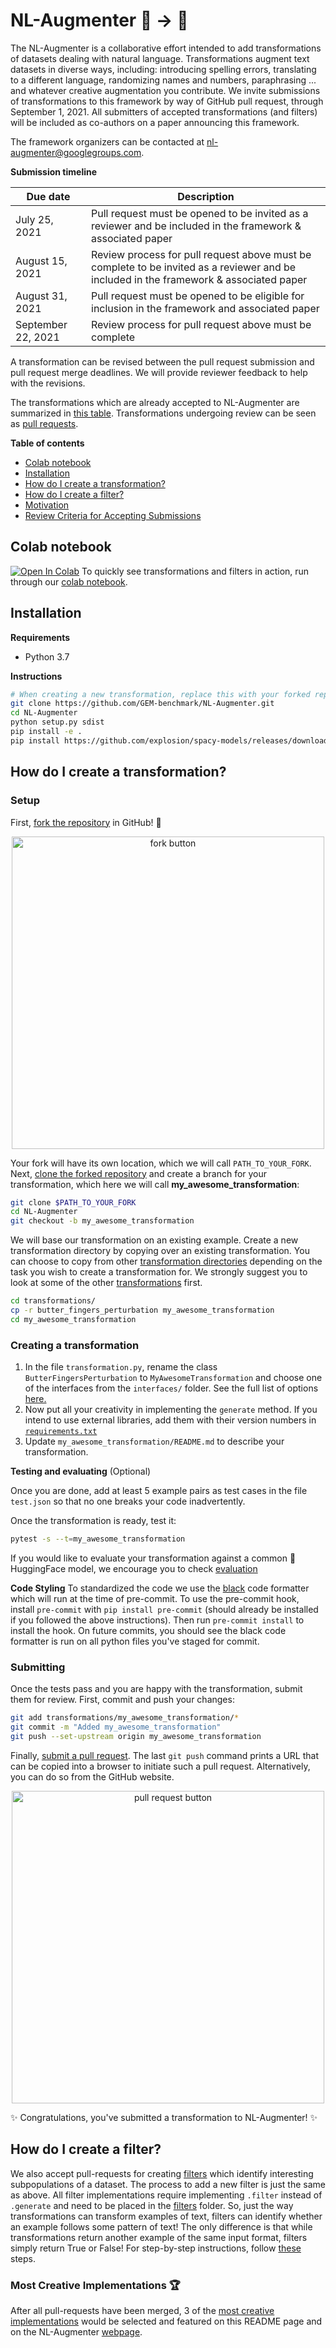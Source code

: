 # NL-Augmenter 🦎 → 🐍

The NL-Augmenter is a collaborative effort intended to add transformations of datasets dealing with natural language. Transformations augment text datasets in diverse ways, including: introducing spelling errors, translating to a different language, randomizing names and numbers, paraphrasing ... and whatever creative augmentation you contribute. We invite submissions of transformations to this framework by way of GitHub pull request, through September 1, 2021. All submitters of accepted transformations (and filters) will be included as co-authors on a paper announcing this framework. 

The framework organizers can be contacted at nl-augmenter@googlegroups.com.

**Submission timeline**

| Due date          | Description                                                                 |
| ------------------ | -----------                                                                 |
|  July 25, 2021   | Pull request must be opened to be invited as a reviewer and be included in the framework & associated paper |
|  August 15, 2021   | Review process for pull request above must be complete to be invited as a reviewer and be included in the framework & associated paper |
| August 31, 2021 | Pull request must be opened to be eligible for inclusion in the framework and associated paper  |
| September 22, 2021 | Review process for pull request above must be complete           |

A transformation can be revised between the pull request submission and pull request merge deadlines. We will provide reviewer feedback to help with the revisions.

The transformations which are already accepted to NL-Augmenter are summarized in [this table](transformations/README.md). Transformations undergoing review can be seen as [pull requests](https://github.com/GEM-benchmark/NL-Augmenter/pulls).

**Table of contents**

* [Colab notebook](#colab-notebook)
* [Installation](#installation)
* [How do I create a transformation?](#how-do-i-create-a-transformation)
* [How do I create a filter?](#how-do-i-create-a-filter)
* [Motivation](docs/doc.md#motivation)
* [Review Criteria for Accepting Submissions](docs/doc.md#review-criteria-for-submissions)

## Colab notebook

<a href="https://colab.research.google.com/github/GEM-benchmark/NL-Augmenter/blob/main/notebooks/Write_a_sample_transformation.ipynb" target="_parent"><img src="https://colab.research.google.com/assets/colab-badge.svg" alt="Open In Colab"/></a> To quickly see transformations and filters in action, run through our [colab notebook](https://colab.research.google.com/github/GEM-benchmark/NL-Augmenter/blob/main/notebooks/Write_a_sample_transformation.ipynb).

## Installation

**Requirements**

* Python 3.7

**Instructions**

```bash
# When creating a new transformation, replace this with your forked repository (see below)
git clone https://github.com/GEM-benchmark/NL-Augmenter.git
cd NL-Augmenter
python setup.py sdist
pip install -e .
pip install https://github.com/explosion/spacy-models/releases/download/en_core_web_sm-2.2.0/en_core_web_sm-2.2.0.tar.gz
```

## How do I create a transformation?
### Setup

First, [fork the repository](https://docs.github.com/en/github/getting-started-with-github/fork-a-repo) in GitHub! :fork_and_knife:
<a href="https://docs.github.com/en/github/getting-started-with-github/fork-a-repo">
<div style="text-align:center"><img src="https://docs.github.com/assets/images/help/repository/fork_button.jpg" alt="fork button" width="500"/></div>
</a>

Your fork will have its own location, which we will call `PATH_TO_YOUR_FORK`.
Next, [clone the forked repository](https://docs.github.com/en/github/creating-cloning-and-archiving-repositories/cloning-a-repository) and create a branch for your transformation, which here we will call **my_awesome_transformation**:
```bash
git clone $PATH_TO_YOUR_FORK
cd NL-Augmenter
git checkout -b my_awesome_transformation
```
We will base our transformation on an existing example.
Create a new transformation directory by copying over an existing transformation. You can choose to copy from other [transformation directories](interfaces) depending on the task you wish to create a transformation for. We strongly suggest you to look at some of the other [transformations](transformations) first.
```bash
cd transformations/
cp -r butter_fingers_perturbation my_awesome_transformation
cd my_awesome_transformation
```

### Creating a transformation
1. In the file `transformation.py`, rename the class `ButterFingersPerturbation` to `MyAwesomeTransformation` and choose one of the interfaces from the `interfaces/` folder. See the full list of options [here.](interfaces)
2. Now put all your creativity in implementing the `generate` method. If you intend to use external libraries, add them with their version numbers in [`requirements.txt`](requirements.txt)
3. Update `my_awesome_transformation/README.md` to describe your transformation.

**Testing and evaluating** (Optional)

Once you are done, add at least 5 example pairs as test cases in the file `test.json` so that no one breaks your code inadvertently. 

Once the transformation is ready, test it:
```bash
pytest -s --t=my_awesome_transformation
```
If you would like to evaluate your transformation against a common 🤗HuggingFace model, we encourage you to check [evaluation](evaluation)

**Code Styling** To standardized the code we use the [black](https://github.com/psf/black) code formatter which will run at the time of pre-commit.
To use the pre-commit hook, install `pre-commit` with `pip install pre-commit` (should already be installed if you followed the above instructions). 
Then run `pre-commit install` to install the hook. On future commits, you should see the black code formatter is run on all python files you've staged for commit.

### Submitting

Once the tests pass and you are happy with the transformation, submit them for review.
First, commit and push your changes:
```bash
git add transformations/my_awesome_transformation/*
git commit -m "Added my_awesome_transformation"
git push --set-upstream origin my_awesome_transformation
```
Finally, [submit a pull request](https://docs.github.com/en/github/collaborating-with-issues-and-pull-requests/creating-a-pull-request).
The last `git push` command prints a URL that can be copied into a browser to initiate such a pull request.
Alternatively, you can do so from the GitHub website.
<a href="https://docs.github.com/en/github/collaborating-with-issues-and-pull-requests/creating-a-pull-request">
<div style="text-align:center"><img src="https://docs.github.com/assets/images/help/pull_requests/pull-request-start-review-button.png" alt="pull request button" width="500"/></div>
</a>

:sparkles: Congratulations, you've submitted a transformation to NL-Augmenter! :sparkles:

## How do I create a filter?

We also accept pull-requests for creating [filters](filters) which identify interesting subpopulations of a dataset. The process to add a new filter is just the same as above. All filter implementations require implementing `.filter` instead of `.generate` and need to be placed in the [filters](filters) folder. So, just the way transformations can transform examples of text, filters can identify whether an example follows some pattern of text! The only difference is that while transformations return another example of the same input format, filters simply return True or False! For step-by-step instructions, follow [these](filters) steps.

### Most Creative Implementations 🏆

After all pull-requests have been merged, 3 of the [most creative implementations](docs/doc.md#Three-most-creative-Implementations) would be selected and featured on this README page and on the NL-Augmenter [webpage](https://gem-benchmark.com/nl_augmenter).
